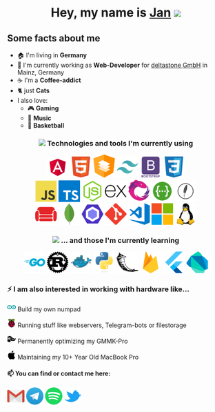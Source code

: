 <h1 align="center">Hey, my name is <a href="http://jan-friedrich.de">Jan</a> <img src="https://media.giphy.com/media/hvRJCLFzcasrR4ia7z/giphy.gif" width="25"></h1>
<h2>Some facts about me</h2>
<ul>
  <li>🏠 I'm living in <b>Germany</b></li>
  <li>🔭 I'm currently working as <b>Web-Developer</b> for <a href="http://deltastone.de">deltastone GmbH</a> in Mainz, Germany</li>
  <li>☕️ I'm a <b>Coffee-addict</b></li>
  <li>🐈 just <b>Cats</b> </li>
  <li> I also love:
    <ul>
      <li>🎮 <b>Gaming</b></li>
      <li>🎹 <b>Music</b></li>
      <li>🏀 <b>Basketball</b></li>
    </ul>
  </li>
</ul>

<h3 align="center"><img src="https://media.giphy.com/media/ZEUODEtQiUZWGg6IHR/giphy.gif" width="40">  Technologies and tools I'm currently using</h3>
<div align="center">
<a href="https://angular.io/"><img src = 'https://github.com/JanFriedrich95/JanFriedrich95/blob/main/images/angular.svg' width='50' alt="Angular"/></a>
<a href="https://developer.mozilla.org/en-US/docs/Learn/Getting_started_with_the_web/HTML_basics"><img src = 'https://github.com/JanFriedrich95/JanFriedrich95/blob/main/images/html.svg' width='50' alt="HTML"/></a>
<a href="https://material.angular.io/"><img src = 'https://github.com/JanFriedrich95/JanFriedrich95/blob/main/images/material.svg' width='50' alt="Angular-Material"/></a>
<a href="https://tailwindcss.com/"><img src = 'https://github.com/JanFriedrich95/JanFriedrich95/blob/main/images/tailwindcss.svg' width='50' alt="Tailwind CSS"/></a>
<a href="https://getbootstrap.com/"><img src = 'https://github.com/JanFriedrich95/JanFriedrich95/blob/main/images/bootstrap.svg' width='50' alt="Bootstrap"/></a>
<a href="https://developer.mozilla.org/en-US/docs/Web/CSS"><img src = 'https://github.com/JanFriedrich95/JanFriedrich95/blob/main/images/css.svg' width='50' alt="CSS"/></a>
</div>
<div align="center">
<a href="https://www.javascript.com/"><img src = 'https://github.com/JanFriedrich95/JanFriedrich95/blob/main/images/js.svg' width='50' alt="JavaScript"/></a>
<a href="https://www.typescriptlang.org/"><img src = 'https://github.com/JanFriedrich95/JanFriedrich95/blob/main/images/typescript.svg' width='50' alt="TypeScript"/></a>
<a href="https://nodejs.org/en/"><img src = 'https://github.com/JanFriedrich95/JanFriedrich95/blob/main/images/nodejs.svg' width='50' alt="NodeJS"/></a>
<a href="https://expressjs.com/"><img src = 'https://github.com/JanFriedrich95/JanFriedrich95/blob/main/images/expressjs.svg' width='50' alt="ExpressJS"/></a>
<a href="https://rxjs.dev/"><img src = 'https://github.com/JanFriedrich95/JanFriedrich95/blob/main/images/rxjs.svg' width='50' alt="RxJS"/></a>
<a href="https://swagger.io/"><img src = 'https://github.com/JanFriedrich95/JanFriedrich95/blob/main/images/swagger.svg' width='50' alt="Swagger"/></a>
<a href="https://feathersjs.com/"><img src = 'https://github.com/JanFriedrich95/JanFriedrich95/blob/main/images/feathers.svg' width='50' alt="FeathersJS"/></a>
</div>
<div align="center">
<a href="https://couchdb.apache.org/"><img src = 'https://github.com/JanFriedrich95/JanFriedrich95/blob/main/images/couchdb.svg' width='50' alt="CouchDB"/></a>
<a href="https://www.mongodb.com/"><img src = 'https://github.com/JanFriedrich95/JanFriedrich95/blob/main/images/mongodb.svg' width='50' alt="MongoDB"/></a>
<a href="https://eslint.org/"><img src = 'https://github.com/JanFriedrich95/JanFriedrich95/blob/main/images/eslint.svg' width='50' alt="ESLint"/></a>
<a href="https://git-scm.com/"><img src = 'https://github.com/JanFriedrich95/JanFriedrich95/blob/main/images/git.svg' width='50' alt="Git"/></a>
<a href="https://code.visualstudio.com/"><img src = 'https://github.com/JanFriedrich95/JanFriedrich95/blob/main/images/visualstudiocode.svg' width='50' alt="Visual-Studio-Code"/></a>
<a href="https://www.microsoft.com/de-de/"><img src = 'https://github.com/JanFriedrich95/JanFriedrich95/blob/main/images/microsoft.svg' width='50' alt="Windows"/></a>
<a href="https://getfedora.org/"><img src = 'https://github.com/JanFriedrich95/JanFriedrich95/blob/main/images/linux.svg' width='50' alt="Linux"/></a>
</div>

<h3 align="center"><img src="https://media.giphy.com/media/dAoHbGjH7k5ZTeQeBI/giphy.gif" width="40"> ... and those I'm currently learning</h3>
<div align="center">
<a href="https://go.dev/"><img src = 'https://github.com/JanFriedrich95/JanFriedrich95/blob/main/images/golang.svg' width='50' alt="GoLang"/></a>
<a href="https://www.rust-lang.org/"><img src = 'https://github.com/JanFriedrich95/JanFriedrich95/blob/main/images/rust.svg' width='50' alt="Rust"/></a>
<a href="https://www.docker.com/"><img src = 'https://github.com/JanFriedrich95/JanFriedrich95/blob/main/images/docker.svg' width='50' alt="Docker"/></a>
<a href="https://www.python.org/"><img src = 'https://github.com/JanFriedrich95/JanFriedrich95/blob/main/images/python.svg' width='50' alt="Python"/></a>
<a href="https://flask.palletsprojects.com/en/2.1.x/"><img src = 'https://github.com/JanFriedrich95/JanFriedrich95/blob/main/images/flask.svg' width='50' alt="Flask"/></a>
<a href="https://firebase.google.com/"><img src = 'https://github.com/JanFriedrich95/JanFriedrich95/blob/main/images/firebase.svg' width='50' alt="Firebase"/></a>
<a href="https://flutter.dev/"><img src = 'https://github.com/JanFriedrich95/JanFriedrich95/blob/main/images/flutter.svg' width='50' alt="Flutter"/></a>
<a href="https://dart.dev/"><img src = 'https://github.com/JanFriedrich95/JanFriedrich95/blob/main/images/dart.svg' width='50' alt="Dart"/></a>

</div>


<h3>⚡ I am also interested in working with hardware like...</h3>
<p><a href="https://www.arduino.cc/"><img src = 'https://github.com/JanFriedrich95/JanFriedrich95/blob/main/images/arduino.svg' width='20' alt="Arduino"/></a> Build my own numpad
<p><a href="https://www.raspberrypi.org/"><img src = 'https://github.com/JanFriedrich95/JanFriedrich95/blob/main/images/raspberrypi.svg' width='20' alt="RaspberryPi"/></a> Running stuff like webservers, Telegram-bots or filestorage
<p><a href="https://www.pcgamingrace.com/products/glorious-gmmk-pro-75-barebone-black"><img src = 'https://github.com/JanFriedrich95/JanFriedrich95/blob/main/images/gmmk.svg' width='20' alt="Glorious PC Gaming Race"/></a> Permanently optimizing my GMMK-Pro
<p><a href="https://de.ifixit.com/Device/MacBook_Pro_13%22_Unibody_Mid_2012"><img src = 'https://github.com/JanFriedrich95/JanFriedrich95/blob/main/images/apple.svg' width='20' alt="MacBook Pro"/></a> Maintaining my 10+ Year Old MacBook Pro

<h4>📫 You can find or contact me here:</h4>
<a href="mailto:contactMe@jan-friedrich.de"><img src = 'https://github.com/JanFriedrich95/JanFriedrich95/blob/main/images/gmail.svg' width='40' alt="GMail"/></a>
<a href="https://t.me/jntlemn"><img src = 'https://github.com/JanFriedrich95/JanFriedrich95/blob/main/images/telegram.svg' width='40' alt="Telegram"/></a>
<a href="https://open.spotify.com/user/21tcc25axtfgbjpf4pwrigw6y"><img src = 'https://github.com/JanFriedrich95/JanFriedrich95/blob/main/images/spotify.svg' width='40' alt="Spotify"/></a>
<a href="https://twitter.com/Jantlemn"><img src = 'https://github.com/JanFriedrich95/JanFriedrich95/blob/main/images/twitter.svg' width='40' alt="Twitter"/></a>
